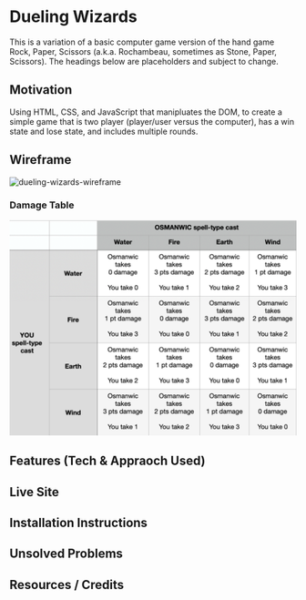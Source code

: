 # Dueling Wizards

This is a variation of a basic computer game version of the hand game Rock, Paper, Scissors (a.k.a. Rochambeau, sometimes as Stone, Paper, Scissors). The headings below are placeholders and subject to change.

## Motivation

Using HTML, CSS, and JavaScript that manipluates the DOM, to create a simple game that is two player (player/user versus the computer), has a win state and lose state, and includes multiple rounds.

## Wireframe

![dueling-wizards-wireframe](https://user-images.githubusercontent.com/115107346/221647595-31bc9b7c-a307-4f25-9ba6-9034ecc327d3.png)

### Damage Table

![dueling-wizards-damage-table](https://github.com/ScottIsebrand/dueling-wizards/blob/main/dueling-wizards-damage-table.png)

## Features (Tech & Appraoch Used)

## Live Site

## Installation Instructions

## Unsolved Problems

## Resources / Credits
